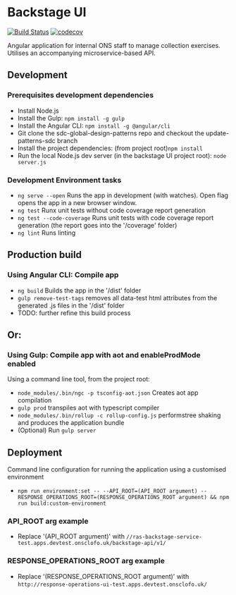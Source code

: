 # Backstage UI
[![Build Status](https://travis-ci.org/ONSdigital/ras-backstage-ui.svg?branch=master)](https://travis-ci.org/ONSdigital/ras-backstage-ui)
[![codecov](https://codecov.io/gh/ONSdigital/ras-backstage-ui/branch/master/graph/badge.svg)](https://codecov.io/gh/ONSdigital/ras-backstage-ui)

Angular application for internal ONS staff to manage collection exercises. Utilises an accompanying microservice-based API.

## Development

### Prerequisites development dependencies
* Install Node.js
* Install the Gulp: `npm install -g gulp`
* Install the Angular CLI: `npm install -g @angular/cli`
* Git clone the sdc-global-design-patterns repo and checkout the update-patterns-sdc branch
* Install the project dependencies: (from project root)`npm install`
* Run the local Node.js dev server (in the backstage UI project root): `node server.js`

### Development Environment tasks
* `ng serve --open` Runs the app in development (with watches). Open flag opens the app in a new browser window.
* `ng test` Runx unit tests without code coverage report generation
* `ng test --code-coverage` Runs unit tests with code coverage report generation (the report goes into the '/coverage' folder)
* `ng lint` Runs linting

## Production build

### Using Angular CLI: Compile app
* `ng build` Builds the app in the '/dist' folder
* `gulp remove-test-tags` removes all data-test html attributes from the generated .js files in the '/dist' folder
* TODO: further refine this build process

## Or:

### Using Gulp: Compile app with aot and enableProdMode enabled
Using a command line tool, from the project root:
* `node_modules/.bin/ngc -p tsconfig-aot.json` Creates aot app compilation
* `gulp prod` transpiles aot with typescript compiler
* `node_modules/.bin/rollup -c rollup-config.js` performstree shaking and produces the application bundle
* (Optional) Run `gulp server`

## Deployment
Command line configuration for running the application using a customised environment
* `npm run environment:set -- --API_ROOT=(API_ROOT argument) --RESPONSE_OPERATIONS_ROOT=(RESPONSE_OPERATIONS_ROOT argument) && npm run build:custom-environment`

### API_ROOT arg example
* Replace '(API_ROOT argument)' with `//ras-backstage-service-test.apps.devtest.onsclofo.uk/backstage-api/v1/`

### RESPONSE_OPERATIONS_ROOT arg example
* Replace '(RESPONSE_OPERATIONS_ROOT argument)' with `http://response-operations-ui-test.apps.devtest.onsclofo.uk/`
